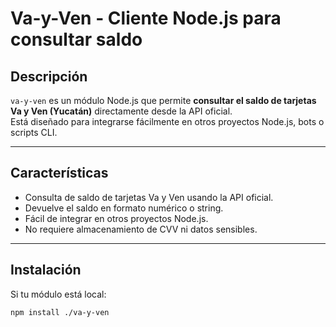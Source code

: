# Va-y-Ven - Cliente Node.js para consultar saldo


## Descripción
`va-y-ven` es un módulo Node.js que permite **consultar el saldo de tarjetas Va y Ven (Yucatán)** directamente desde la API oficial.  
Está diseñado para integrarse fácilmente en otros proyectos Node.js, bots o scripts CLI.

---

## Características
- Consulta de saldo de tarjetas Va y Ven usando la API oficial.  
- Devuelve el saldo en formato numérico o string.  
- Fácil de integrar en otros proyectos Node.js.  
- No requiere almacenamiento de CVV ni datos sensibles.

---

## Instalación

Si tu módulo está local:

```bash
npm install ./va-y-ven

